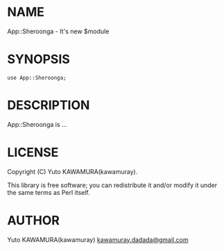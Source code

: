 # NAME

App::Sheroonga - It's new $module

# SYNOPSIS

    use App::Sheroonga;

# DESCRIPTION

App::Sheroonga is ...

# LICENSE

Copyright (C) Yuto KAWAMURA(kawamuray).

This library is free software; you can redistribute it and/or modify
it under the same terms as Perl itself.

# AUTHOR

Yuto KAWAMURA(kawamuray) <kawamuray.dadada@gmail.com>
